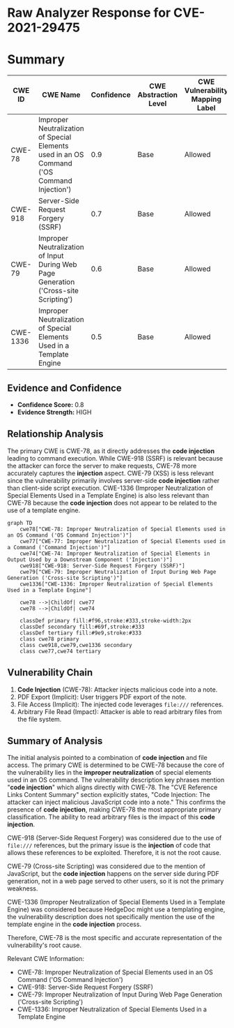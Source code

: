 # Raw Analyzer Response for CVE-2021-29475

# Summary
| CWE ID | CWE Name | Confidence | CWE Abstraction Level | CWE Vulnerability Mapping Label | CWE-Vulnerability Mapping Notes |
|---|---|---|---|---|---|
| CWE-78 | Improper Neutralization of Special Elements used in an OS Command ('OS Command Injection') | 0.9 | Base | Allowed | Primary CWE |
| CWE-918 | Server-Side Request Forgery (SSRF) | 0.7 | Base | Allowed | Secondary Candidate |
| CWE-79 | Improper Neutralization of Input During Web Page Generation ('Cross-site Scripting') | 0.6 | Base | Allowed | Secondary Candidate |
| CWE-1336 | Improper Neutralization of Special Elements Used in a Template Engine | 0.5 | Base | Allowed | Secondary Candidate |

## Evidence and Confidence

*   **Confidence Score:** 0.8
*   **Evidence Strength:** HIGH

## Relationship Analysis
The primary CWE is CWE-78, as it directly addresses the **code injection** leading to command execution. While CWE-918 (SSRF) is relevant because the attacker can force the server to make requests, CWE-78 more accurately captures the **injection** aspect. CWE-79 (XSS) is less relevant since the vulnerability primarily involves server-side **code injection** rather than client-side script execution. CWE-1336 (Improper Neutralization of Special Elements Used in a Template Engine) is also less relevant than CWE-78 because the **code injection** does not appear to be related to the use of a template engine.

```mermaid
graph TD
    cwe78["CWE-78: Improper Neutralization of Special Elements used in an OS Command ('OS Command Injection')"]
    cwe77["CWE-77: Improper Neutralization of Special Elements used in a Command ('Command Injection')"]
    cwe74["CWE-74: Improper Neutralization of Special Elements in Output Used by a Downstream Component ('Injection')"]
    cwe918["CWE-918: Server-Side Request Forgery (SSRF)"]
    cwe79["CWE-79: Improper Neutralization of Input During Web Page Generation ('Cross-site Scripting')"]
    cwe1336["CWE-1336: Improper Neutralization of Special Elements Used in a Template Engine"]

    cwe78 -->|ChildOf| cwe77
    cwe78 -->|ChildOf| cwe74
    
    classDef primary fill:#f96,stroke:#333,stroke-width:2px
    classDef secondary fill:#69f,stroke:#333
    classDef tertiary fill:#9e9,stroke:#333
    class cwe78 primary
    class cwe918,cwe79,cwe1336 secondary
    class cwe77,cwe74 tertiary
```

## Vulnerability Chain
1.  **Code Injection** (CWE-78): Attacker injects malicious code into a note.
2.  PDF Export (Implicit): User triggers PDF export of the note.
3.  File Access (Implicit): The injected code leverages `file:///` references.
4.  Arbitrary File Read (Impact): Attacker is able to read arbitrary files from the file system.

## Summary of Analysis
The initial analysis pointed to a combination of **code injection** and file access. The primary CWE is determined to be CWE-78 because the core of the vulnerability lies in the **improper neutralization** of special elements used in an OS command. The vulnerability description key phrases mention "**code injection**" which aligns directly with CWE-78. The "CVE Reference Links Content Summary" section explicitly states, "Code Injection: The attacker can inject malicious JavaScript code into a note." This confirms the presence of **code injection**, making CWE-78 the most appropriate primary classification. The ability to read arbitrary files is the impact of this **code injection**.

CWE-918 (Server-Side Request Forgery) was considered due to the use of `file:///` references, but the primary issue is the **injection** of code that allows these references to be exploited. Therefore, it is not the root cause.

CWE-79 (Cross-site Scripting) was considered due to the mention of JavaScript, but the **code injection** happens on the server side during PDF generation, not in a web page served to other users, so it is not the primary weakness.

CWE-1336 (Improper Neutralization of Special Elements Used in a Template Engine) was considered because HedgeDoc might use a templating engine, the vulnerability description does not specifically mention the use of the template engine in the **code injection** process.

Therefore, CWE-78 is the most specific and accurate representation of the vulnerability's root cause.

Relevant CWE Information:
*   CWE-78: Improper Neutralization of Special Elements used in an OS Command ('OS Command Injection')
*   CWE-918: Server-Side Request Forgery (SSRF)
*   CWE-79: Improper Neutralization of Input During Web Page Generation ('Cross-site Scripting')
*   CWE-1336: Improper Neutralization of Special Elements Used in a Template Engine